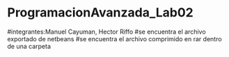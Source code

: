 # ProgramacionAvanzada_Lab02
#integrantes:Manuel Cayuman, Hector Riffo
#se encuentra el archivo exportado de netbeans
#se encuentra el archivo comprimido en rar dentro de una carpeta  
